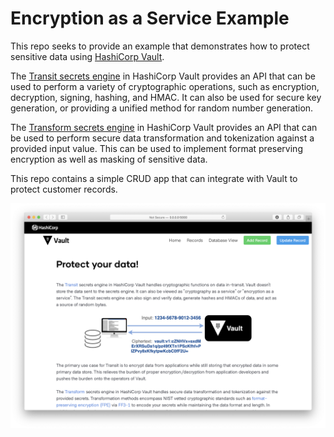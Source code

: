 # Encryption as a Service Example

This repo seeks to provide an example that demonstrates how to protect sensitive data using [HashiCorp Vault](http://hashicorp.com/products/vault/).

The [Transit secrets engine](https://www.vaultproject.io/docs/secrets/transit) in HashiCorp Vault provides an API that can be used to perform a variety of cryptographic operations, such as encryption, decryption, signing, hashing, and HMAC. It can also be used for secure key generation, or providing a unified method for random number generation.

The [Transform secrets engine](https://www.vaultproject.io/docs/secrets/transform) in HashiCorp Vault provides an API that can be used to perform secure data transformation and tokenization against a provided input value. This can be used to implement format preserving encryption as well as masking of sensitive data. 

This repo contains a simple CRUD app that can integrate with Vault to protect customer records.

![](demo.png?raw=true)
